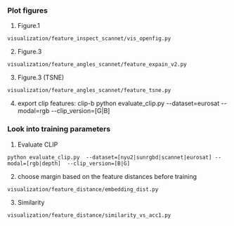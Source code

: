 ### Plot figures
1. Figure.1
```
visualization/feature_inspect_scannet/vis_openfig.py
```

2. Figure.3
```
visualization/feature_angles_scannet/feature_expain_v2.py
```

3. Figure.3 (TSNE)
```
visualization/feature_angles_scannet/feature_tsne.py
```

4. export clip features: clip-b
python evaluate_clip.py --dataset=eurosat --modal=rgb --clip_version=[G|B]


### Look into training parameters
1. Evaluate CLIP
```
python evaluate_clip.py  --dataset=[nyu2|sunrgbd|scannet|eurosat] --modal=[rgb|depth]  --clip_version=[B|G]
```


2. choose margin based on the feature distances before training
```
visualization/feature_distance/embedding_dist.py
```

3. Similarity
```
visualization/feature_distance/similarity_vs_acc1.py
```